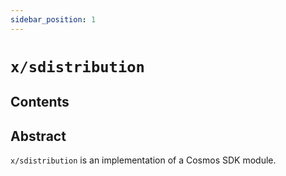 ```yaml
---
sidebar_position: 1
---
```


# `x/sdistribution`

## Contents

## Abstract

`x/sdistribution` is an implementation of a Cosmos SDK module.
